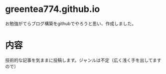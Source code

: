 # greentea774.github.io
お勉強がてらブログ構築をgithubでやろうと思い、作成しました。
# 内容
技術的な記事を気ままに投稿します。ジャンルは不定（広く浅く手を出してますので）
